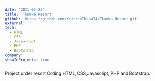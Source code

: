 ```yaml
---
date: '2021-05-23'
title: 'Thumka Resort'
github: 'https://github.com/KrishnaThapa74/Thumka-Resort.git'
external: ''
tech:
  - HTML
  - CSS
  - Javascript
  - PHP
  - Bootstrap
company: ''
showInProjects: true
---
```


Project under resort Coding HTML, CSS,Javascript, PHP and Bootstrap.
